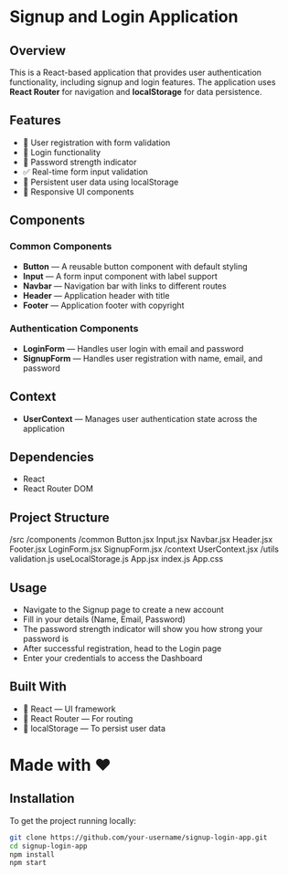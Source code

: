 # Signup and Login Application

## Overview

This is a React-based application that provides user authentication functionality, including signup and login features. The application uses **React Router** for navigation and **localStorage** for data persistence.

## Features

- 🔐 User registration with form validation
- 🔑 Login functionality
- 💪 Password strength indicator
- ✅ Real-time form input validation
- 💾 Persistent user data using localStorage
- 📱 Responsive UI components

## Components

### Common Components

- **Button** — A reusable button component with default styling
- **Input** — A form input component with label support
- **Navbar** — Navigation bar with links to different routes
- **Header** — Application header with title
- **Footer** — Application footer with copyright

### Authentication Components

- **LoginForm** — Handles user login with email and password
- **SignupForm** — Handles user registration with name, email, and password

## Context

- **UserContext** — Manages user authentication state across the application

## Dependencies
 - React
 - React Router DOM

## Project Structure
/src
  /components
    /common
      Button.jsx
      Input.jsx
    Navbar.jsx
    Header.jsx
    Footer.jsx
    LoginForm.jsx
    SignupForm.jsx
  /context
    UserContext.jsx
  /utils
    validation.js
    useLocalStorage.js
  App.jsx
  index.js
  App.css

## Usage
 - Navigate to the Signup page to create a new account
 - Fill in your details (Name, Email, Password)
 - The password strength indicator will show you how strong your password is
 - After successful registration, head to the Login page
 - Enter your credentials to access the Dashboard

## Built With
- 🧰 React — UI framework
- 🧭 React Router — For routing
- 💾 localStorage — To persist user data

# Made with ❤️




## Installation

To get the project running locally:

```bash
git clone https://github.com/your-username/signup-login-app.git
cd signup-login-app
npm install
npm start

